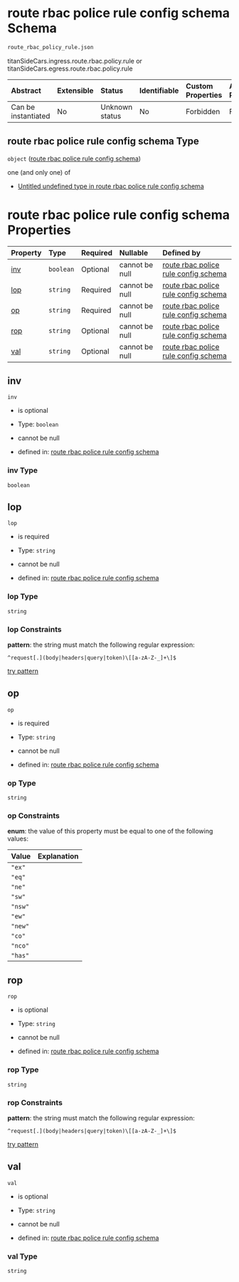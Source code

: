 # route rbac police rule config schema Schema

```txt
route_rbac_policy_rule.json
```

titanSideCars.ingress.route.rbac.policy.rule or titanSideCars.egress.route.rbac.policy.rule

| Abstract            | Extensible | Status         | Identifiable | Custom Properties | Additional Properties | Access Restrictions | Defined In                                                                                  |
| :------------------ | :--------- | :------------- | :----------- | :---------------- | :-------------------- | :------------------ | :------------------------------------------------------------------------------------------ |
| Can be instantiated | No         | Unknown status | No           | Forbidden         | Forbidden             | none                | [route\_rbac\_policy\_rule.json](../out/route_rbac_policy_rule.json "open original schema") |

## route rbac police rule config schema Type

`object` ([route rbac police rule config schema](route_rbac_policy_rule.md))

one (and only one) of

* [Untitled undefined type in route rbac police rule config schema](route_rbac_policy_rule-oneof-0.md "check type definition")

# route rbac police rule config schema Properties

| Property    | Type      | Required | Nullable       | Defined by                                                                                                                     |
| :---------- | :-------- | :------- | :------------- | :----------------------------------------------------------------------------------------------------------------------------- |
| [inv](#inv) | `boolean` | Optional | cannot be null | [route rbac police rule config schema](route_rbac_policy_rule-properties-inv.md "route_rbac_policy_rule.json#/properties/inv") |
| [lop](#lop) | `string`  | Required | cannot be null | [route rbac police rule config schema](route_rbac_policy_rule-properties-lop.md "route_rbac_policy_rule.json#/properties/lop") |
| [op](#op)   | `string`  | Required | cannot be null | [route rbac police rule config schema](route_rbac_policy_rule-properties-op.md "route_rbac_policy_rule.json#/properties/op")   |
| [rop](#rop) | `string`  | Optional | cannot be null | [route rbac police rule config schema](route_rbac_policy_rule-properties-rop.md "route_rbac_policy_rule.json#/properties/rop") |
| [val](#val) | `string`  | Optional | cannot be null | [route rbac police rule config schema](route_rbac_policy_rule-properties-val.md "route_rbac_policy_rule.json#/properties/val") |

## inv



`inv`

* is optional

* Type: `boolean`

* cannot be null

* defined in: [route rbac police rule config schema](route_rbac_policy_rule-properties-inv.md "route_rbac_policy_rule.json#/properties/inv")

### inv Type

`boolean`

## lop



`lop`

* is required

* Type: `string`

* cannot be null

* defined in: [route rbac police rule config schema](route_rbac_policy_rule-properties-lop.md "route_rbac_policy_rule.json#/properties/lop")

### lop Type

`string`

### lop Constraints

**pattern**: the string must match the following regular expression:&#x20;

```regexp
^request[.](body|headers|query|token)\[[a-zA-Z-_]+\]$
```

[try pattern](https://regexr.com/?expression=%5Erequest%5B.%5D\(body%7Cheaders%7Cquery%7Ctoken\)%5C%5B%5Ba-zA-Z-_%5D%2B%5C%5D%24 "try regular expression with regexr.com")

## op



`op`

* is required

* Type: `string`

* cannot be null

* defined in: [route rbac police rule config schema](route_rbac_policy_rule-properties-op.md "route_rbac_policy_rule.json#/properties/op")

### op Type

`string`

### op Constraints

**enum**: the value of this property must be equal to one of the following values:

| Value   | Explanation |
| :------ | :---------- |
| `"ex"`  |             |
| `"eq"`  |             |
| `"ne"`  |             |
| `"sw"`  |             |
| `"nsw"` |             |
| `"ew"`  |             |
| `"new"` |             |
| `"co"`  |             |
| `"nco"` |             |
| `"has"` |             |

## rop



`rop`

* is optional

* Type: `string`

* cannot be null

* defined in: [route rbac police rule config schema](route_rbac_policy_rule-properties-rop.md "route_rbac_policy_rule.json#/properties/rop")

### rop Type

`string`

### rop Constraints

**pattern**: the string must match the following regular expression:&#x20;

```regexp
^request[.](body|headers|query|token)\[[a-zA-Z-_]+\]$
```

[try pattern](https://regexr.com/?expression=%5Erequest%5B.%5D\(body%7Cheaders%7Cquery%7Ctoken\)%5C%5B%5Ba-zA-Z-_%5D%2B%5C%5D%24 "try regular expression with regexr.com")

## val



`val`

* is optional

* Type: `string`

* cannot be null

* defined in: [route rbac police rule config schema](route_rbac_policy_rule-properties-val.md "route_rbac_policy_rule.json#/properties/val")

### val Type

`string`
